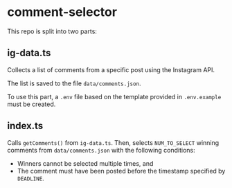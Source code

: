 # comment-selector

This repo is split into two parts:

## ig-data.ts

Collects a list of comments from a specific post using the Instagram API.

The list is saved to the file `data/comments.json`.

To use this part, a `.env` file based on the template provided in `.env.example` must be created.

## index.ts

Calls `getComments()` from `ig-data.ts`. Then, selects `NUM_TO_SELECT` winning comments from `data/comments.json` with the following conditions:

- Winners cannot be selected multiple times, and
- The comment must have been posted before the timestamp specified by `DEADLINE`.
